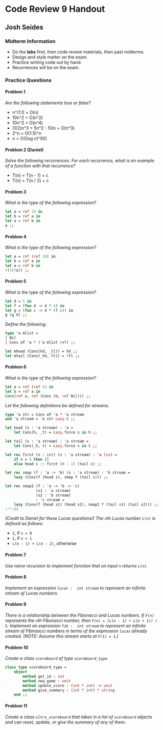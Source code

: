 # Code Review 9 Handout
## Josh Seides

### Midterm Information
* Do the **labs** first, then code review materials, then past midterms.
* Design and style matter on the exam.
* Practice writing code out by hand.
* Recurrences will be on the exam.

### Practice Questions

#### Problem 1
*Are the following statements true or false?*
* n^(1.1) = O(n)
* 10n^2 = O(n^2)
* 10n^2 = O(n^4)
* (1/2)n^3 + 5n^2 - 50n = O(n^3)
* 2^n = O(1.5)^n
* n = O((log n)^50)

#### Problem 2 (Daniel)
*Solve the following recurrences. For each recurrence, what is an example of a function with that recurrence?*
* T(n) = T(n - 1) + c
* T(n) = T(n / 2) + c

#### Problem 3
*What is the type of the following expression?*

```ocaml
let a = ref 10 in
let b = ref a in
let a = ref b in
a ;;
```

#### Problem 4
*What is the type of the following expression?*

```ocaml
let a = ref (ref 10) in
let b = ref a in
let a = ref b in
!(!(!a)) ;;
```

#### Problem 5
*What is the type of the following expression?*

```ocaml
let d = 5 in
let f = (fun d -> d * 4) in
let g = (fun c -> d * (f c)) in
g (g d) ;;
```

*Define the following.*

```ocaml
type 'a mlist =
| Nil
| Cons of 'a * ('a mlist ref) ;;

let mhead (Cons(hd, _tl)) = hd ;;
let mtail (Cons(_hd, tl)) = !tl ;;
```

#### Problem 6
*What is the type of the following expression?*
```ocaml
let a = ref (ref 5) in
let b = ref a in
Cons(ref a, ref (Cons (b, ref Nil))) ;;
```

*Let the following definitions be defined for streams.*

```ocaml
type 'a str = Cons of 'a * 'a stream
and 'a stream = 'a str Lazy.t ;;

let head (s : 'a stream) : 'a =
    let Cons(h, _t) = Lazy.force s in h ;;

let tail (s : 'a stream) : 'a stream =
    let Cons(_h, t) = Lazy.force s in t ;;

let rec first (n : int) (s : 'a stream) : 'a list =
    if n = 0 then []
    else head s :: first (n - 1) (tail s) ;;

let rec smap (f : 'a -> 'b) (s : 'a stream) : 'b stream =
    lazy (Cons(f (head s), smap f (tail s))) ;;

let rec smap2 (f : 'a -> 'b -> 'c)
              (s1 : 'a stream)
              (s2 : 'b stream)
              : 'c stream =
    lazy (Cons(f (head s1) (head s2), smap2 f (tail s1) (tail s2))) ;;
(**)))
```

*(Credit to Daniel for these Lucas questions!) The `n`th Lucas number `L(n)` is defined as follows:*
* `2`, if `n = 0`
* `1`, if `n = 1`
* `L(n - 1) + L(n - 2)`, otherwise

#### Problem 7
*Use naive recursion to implement function that on input `n` returns `L(n)`.*

#### Problem 8
*Implement an expression `lucas :  int stream` to represent an infinite stream of Lucas numbers.*

#### Problem 9
*There is a relationship between the Fibonacci and Lucas numbers. If `F(n)` represents the `n`th Fibonacci number, then `F(n) = (L(n - 1) + L(n + 1)) / 5`. Implement an expression `fib :  int stream` to represent an infinite stream of Fibnoacci numbers in terms of the expression `lucas` already created. (NOTE: Assume this stream starts at `F(1) = 1`.)*

#### Problem 10
*Create a class `scoreboard` of type `scoreboard_type`.*
```ocaml
class type scoreboard_type =
    object
        method get_id : int
        method new_game : unit
        method update_score : (int * int) -> unit
        method give_summary : (int * int) * string
    end ;;
```

#### Problem 11
*Create a class `ultra_scoreboard` that takes in a list of `scoreboard` objects and can reset, update, or give the summary of any of them.*
